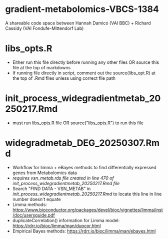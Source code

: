# gradient-metabolomics-VBCS-1384
A shareable code space between Hannah Damico (VAI BBC) + Richard Cassidy (VAI Fondufe-Mittendorf Lab)

# libs_opts.R
- Either run this file directly before running any other files OR source this file at the top of markdowns
- If running file directly in script, comment out the source(libs_opt.R) at the top of .Rmd files unless using correct file path
  
# init_process_widegradientmetab_20250217.Rmd
- must run libs_opts.R file OR source("libs_opts.R") to run this file

# widegradmetab_DEG_20250307.Rmd
- Workflow for limma + eBayes methods to find differentially expressed genes from Metabolomics data
- *requires vsn_metab.rds file created in line 470 of init_process_widegradientmetab_20250217.Rmd file*
- Search "FIND DATA - VSN_METAB" in *init_process_widegradientmetab_20250217.Rmd* to locate this line in line number doesn't equate
- Limma methods: https://www.bioconductor.org/packages/devel/bioc/vignettes/limma/inst/doc/usersguide.pdf
- duplicateCorrelation() information for Limma model: https://rdrr.io/bioc/limma/man/dupcor.html
- Empirical Bayes methods: https://rdrr.io/bioc/limma/man/ebayes.html
